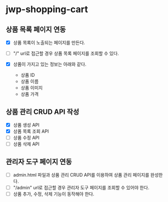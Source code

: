 # jwp-shopping-cart
## 상품 목록 페이지 연동
- [x] 상품 목록이 노출되는 페이지를 만든다.
- [ ] "/" url로 접근할 경우 상품 목록 페이지를 조회할 수 있다.

- [x] 상품이 가지고 있는 정보는 아래와 같다.
  - 상품 ID
  - 상품 이름
  - 상품 이미지
  - 상품 가격

## 상품 관리 CRUD API 작성
- [x] 상품 생성 API
- [x] 상폼 목록 조회 API
- [ ] 상품 수정 API
- [ ] 상품 삭제 API

## 관리자 도구 페이지 연동
- [ ] admin.html 파일과 상품 관리 CRUD API를 이용하여 상품 관리 페이지를 완성한다.
- [ ] "/admin" url로 접근할 경우 관리자 도구 페이지를 조회할 수 있어야 한다.
- [ ] 상품 추가, 수정, 삭제 기능이 동작해야 한다.
